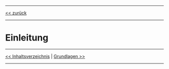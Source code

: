 ***

[<< zurück](02_toc.md)

***

# Einleitung

***

[<< Inhaltsverzeichnis](02_toc.md) | [Grundlagen >>](04_basics.md)

***